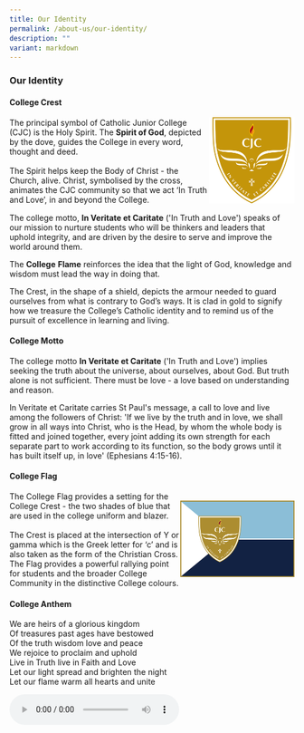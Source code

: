 ```yaml
---
title: Our Identity
permalink: /about-us/our-identity/
description: ""
variant: markdown
---
```

### **Our Identity**
#### **College Crest**

<div style="overflow:hidden;display: flex;flex-wrap: wrap;justify-content: center;align-items: center;">
<div style="float:left;width:70%;text-align:left;" class="content">
	The principal symbol of Catholic Junior College (CJC) is the Holy Spirit. The <b>Spirit of God</b>, depicted by the dove, guides the College in every word, thought and deed.<br><br>
The Spirit helps keep the Body of Christ - the Church, alive. Christ, symbolised by the cross, animates the CJC community so that we act ‘In Truth and Love’, in and beyond the College. 
	</div>
	<div style="float:left;width:30%;"><img src="/images/crest.jpg"></div>
</div>
  
The college motto,&nbsp;**In Veritate et Caritate**&nbsp;('In Truth and Love') speaks of our mission to nurture students who will be thinkers and leaders that  
uphold integrity, and are driven by the desire to serve and improve the world around them.  
  
The&nbsp;**College**&nbsp;**Flame**&nbsp;reinforces the idea that the light of God, knowledge and wisdom must lead the way in doing that.  
  
The Crest, in the shape of a shield, depicts the armour needed to guard ourselves from what is contrary to God’s ways. It is clad in gold to signify how we treasure the College’s Catholic identity and to remind us of the pursuit of excellence in learning and living.

#### **College Motto**
The college motto&nbsp;**In Veritate et Caritate**&nbsp;('In Truth and Love') implies seeking the truth about the universe, about ourselves, about God. But truth alone is not sufficient. There must be love - a love based on understanding and reason.  
  
In Veritate et Caritate carries St Paul's message, a call to love and live among the followers of Christ: 'If we live by the truth and in love, we shall grow in all ways into Christ, who is the Head, by whom the whole body is fitted and joined together, every joint adding its own strength for each separate part to work according to its function, so the body grows until it has built itself up, in love' (Ephesians 4:15-16).

#### **College Flag**

<div style="overflow:hidden;display: flex;flex-wrap: wrap;justify-content: center;align-items: center;">
<div style="float:left;width:60%;text-align:left">
The College Flag provides a setting for the College Crest - the two shades of blue that are used in the college uniform and blazer.<br><br>
The Crest is placed at the intersection of Y or gamma which is the Greek letter for ‘c’ and is also taken as the form of the Christian Cross. The Flag provides a powerful rallying point for students and the broader College Community in the distinctive College colours.
	</div>
	<div style="float:left;width:40%;"><img src="/images/flag.jpg"></div>
</div>
	
	
#### **College Anthem**

We are heirs of a glorious kingdom<br>
Of treasures past ages have bestowed<br>
Of the truth wisdom love and peace<br>
We rejoice to proclaim and uphold<br>
Live in Truth live in Faith and Love<br>
Let our light spread and brighten the night<br>
Let our flame warm all hearts and unite

<audio controls="" src="https://github.com/km-printing/km-printing.github.io/raw/main/College%20Anthem.mp3" id="audio"></audio>